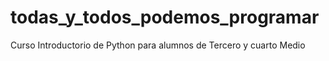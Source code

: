 # todas_y_todos_podemos_programar
Curso Introductorio de Python para alumnos de Tercero y cuarto Medio
